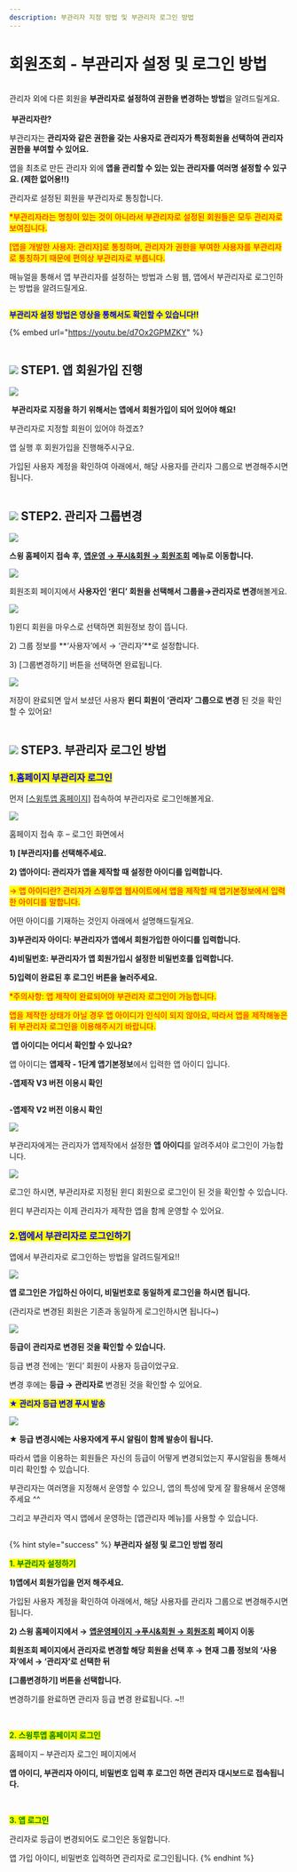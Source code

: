 ```yaml
---
description: 부관리자 지정 방법 및 부관리자 로그인 방법
---
```


# 회원조회 - 부관리자 설정 및 로그인 방법

<figure><img src="../../../.gitbook/assets/구분선 (1) (2).PNG" alt=""><figcaption></figcaption></figure>

관리자 외에 다른 회원을 **부관리자로 설정하여 권한을 변경하는 방법**을 알려드릴게요.\
\
<img src="../../../.gitbook/assets/image (7).png" alt="" data-size="line"> **부관리자란?**

부관리자는 **관리자와 같은 권한을 갖는 사용자로 관리자가 특정회원을 선택하여 관리자 권한을 부여할 수 있어요.**

앱을 최초로 만든 관리자 외에  **앱을 관리할 수 있는 있는 관리자를 여러명 설정할 수 있구요. (제한 없어용!!)**

관리자로 설정된 회원을 부관리자로 통칭합니다.

<mark style="color:red;">\*부관리자라는 명칭이 있는 것이 아니라서 부관리자로 설정된 회원들은 모두 관리자로 보여집니다.</mark>

<mark style="color:red;">\[앱을 개발한 사용자: 관리자]로 통칭하며, 관리자가 권한을 부여한 사용자를 부관리자로 통칭하기 때문에 편의상 부관리자로 부릅니다.</mark>

매뉴얼을 통해서 앱 부관리자를 설정하는 방법과 스윙 웹, 앱에서 부관리자로 로그인하는 방법을 알려드릴게요.

<figure><img src="../../../.gitbook/assets/구분선 (1) (2).PNG" alt=""><figcaption></figcaption></figure>

<mark style="color:blue;">**부관리자 설정 방법은 영상을 통해서도 확인할 수 있습니다!!**</mark>

{% embed url="https://youtu.be/d7Ox2GPMZKY" %}

<figure><img src="../../../.gitbook/assets/구분선 (1) (2).PNG" alt=""><figcaption></figcaption></figure>

## ![](https://wp.swing2app.co.kr/wp-content/uploads/2020/04/%EB%8B%A8%EB%9D%BD1-1.png) STEP1. 앱 회원가입 진행

![](https://wp.swing2app.co.kr/wp-content/uploads/2018/10/%EB%B6%80%EA%B4%80%EB%A6%AC%EC%9E%90-%EB%A1%9C%EA%B7%B8%EC%9D%B83\_20.07.png)

<img src="../../../.gitbook/assets/image (7).png" alt="" data-size="line"> **부관리자로 지정을 하기 위해서는 앱에서 회원가입이 되어 있어야 해요!**

부관리자로 지정할 회원이 있어야 하겠죠?

앱 실행 후 회원가입을 진행해주시구요.

가입된 사용자 계정을 확인하여 아래에서, 해당 사용자를 관리자 그룹으로 변경해주시면 됩니다.

<figure><img src="../../../.gitbook/assets/구분선 (1) (2).PNG" alt=""><figcaption></figcaption></figure>

## ![](https://wp.swing2app.co.kr/wp-content/uploads/2020/04/%EB%8B%A8%EB%9D%BD1-1.png) STEP2. 관리자 그룹변경

![](https://wp.swing2app.co.kr/wp-content/uploads/2018/10/%ED%9A%8C%EC%9B%90%EC%A1%B0%ED%9A%8C.png)

**스윙 홈페이지 접속 후,** [**앱운영 → 푸시&회원 → 회원조회**](http://www.swing2app.co.kr/view/member\_list) **메뉴로 이동합니다.**



![](https://wp.swing2app.co.kr/wp-content/uploads/2018/10/%EB%B6%80%EA%B4%80%EB%A6%AC%EC%9E%902\_18.1.18.png)

회원조회 페이지에서 **사용자인  ‘윈디’ 회원을 선택해서 그룹을→관리자로 변경**해볼게요.



![](https://wp.swing2app.co.kr/wp-content/uploads/2018/10/%EB%B6%80%EA%B4%80%EB%A6%AC%EC%9E%90-%EB%A1%9C%EA%B7%B8%EC%9D%B82\_20.07.png)

1\)윈디 회원을 마우스로 선택하면 회원정보 창이 뜹니다.

2\) 그룹 정보를 **‘사용자’에서 → ‘관리자’**로 설정합니다.

3\) \[그룹변경하기] 버튼을 선택하면 완료됩니다.



![](https://wp.swing2app.co.kr/wp-content/uploads/2018/10/%EB%B6%80%EA%B4%80%EB%A6%AC%EC%9E%904\_18.1.18.png)

저장이 완료되면 앞서 보셨던 사용자 **윈디 회원이 ‘관리자’ 그룹으로 변경** 된 것을 확인할 수 있어요!&#x20;

<figure><img src="../../../.gitbook/assets/구분선 (1) (2).PNG" alt=""><figcaption></figcaption></figure>

## ![](https://wp.swing2app.co.kr/wp-content/uploads/2020/04/%EB%8B%A8%EB%9D%BD1-1.png) STEP3. 부관리자 로그인 방법



### <mark style="color:blue;">**1.홈페이지 부관리자 로그인**</mark>

먼저 [\[스윙투앱 홈페이지\]](http://www.swing2app.co.kr) 접속하여 부관리자로 로그인해볼게요.

![](https://wp.swing2app.co.kr/wp-content/uploads/2018/10/%EB%B6%80%EA%B4%80%EB%A6%AC%EC%9E%90-%EB%A1%9C%EA%B7%B8%EC%9D%B8\_20.07.png)

홈페이지 접속 후 – 로그인 화면에서&#x20;

**1) \[부관리자]를 선택해주세요.**

**2) 앱아이디: 관리자가 앱을 제작할 때 설정한 아이디를 입력합니다.**

<mark style="color:red;">→ 앱 아이디란? 관리자가  스윙투앱 웹사이트에서 앱을 제작할 때 앱기본정보에서 입력한 아이디를 말합니다.</mark>&#x20;

&#x20;어떤 아이디를 기재하는 것인지 아래에서 설명해드릴게요.

**3)부관리자 아이디: 부관리자가 앱에서 회원가입한 아이디를 입력합니다.**

**4)비밀번호: 부관리자가 앱 회원가입시 설정한 비밀번호를 입력합니다.**

**5)입력이 완료된 후 로그인 버튼을 눌러주세요.**

<mark style="color:red;">\*주의사항: 앱 제작이 완료되어야 부관리자 로그인이 가능합니다.</mark>

<mark style="color:red;">앱을 제작한 상태가 아닐 경우 앱 아이디가 인식이 되지 않아요, 따라서 앱을 제작해놓은 뒤 부관리자 로그인을 이용해주시기 바랍니다.</mark>&#x20;



<img src="../../../.gitbook/assets/image (7).png" alt="" data-size="line"> **앱 아이디는 어디서 확인할 수 있나요?**

앱 아이디는 **앱제작 - 1단계 앱기본정보**에서 입력한 앱 아이디 입니다.&#x20;



**-앱제작 V3 버전 이용시 확인**

<figure><img src="../../../.gitbook/assets/앱아이디1 (1).png" alt=""><figcaption></figcaption></figure>

**-앱제작 V2 버전 이용시 확인**

![](https://wp.swing2app.co.kr/wp-content/uploads/2018/10/%EC%95%B1%EC%95%84%EC%9D%B4%EB%94%94-%ED%99%95%EC%9D%B8NEW.png)

부관리자에게는 관리자가 앱제작에서 설정한 **앱 아이디**를 알려주셔야 로그인이 가능합니다.



![](https://wp.swing2app.co.kr/wp-content/uploads/2018/10/%EB%B6%80%EA%B4%80%EB%A6%AC%EC%9E%90%EC%84%A4%EC%A0%95.png)

로그인 하시면,  부관리자로 지정된 윈디 회원으로 로그인이 된 것을 확인할 수 있습니다.

윈디 부관리자는 이제 관리자가 제작한 앱을 함께 운영할 수 있어요.





### <mark style="color:blue;">**2.앱에서 부관리자로 로그인하기**</mark>&#x20;

앱에서 부관리자로 로그인하는 방법을 알려드릴게요!!

![](https://wp.swing2app.co.kr/wp-content/uploads/2018/10/%EB%B6%80%EA%B4%80%EB%A6%AC%EC%9E%90-%EB%A1%9C%EA%B7%B8%EC%9D%B84\_20.07.png)

**앱 로그인은 가입하신 아이디, 비밀번호로 동일하게 로그인을 하시면 됩니다.**

(관리자로 변경된 회원은 기존과 동일하게 로그인하시면 됩니다\~)



![](https://wp.swing2app.co.kr/wp-content/uploads/2018/10/%EB%B6%80%EA%B4%80%EB%A6%AC%EC%9E%90-%EB%A1%9C%EA%B7%B8%EC%9D%B85\_20.07.png)

&#x20;**등급이 관리자로 변경된 것을 확인할 수 있습니다.**

등급 변경 전에는 ‘윈디’ 회원이 사용자 등급이었구요.

변경 후에는 **등급 → 관리자로** 변경된 것을 확인할 수 있어요.



<mark style="color:blue;">**★ 관리자 등급 변경 푸시 발송**</mark>

![](https://wp.swing2app.co.kr/wp-content/uploads/2018/10/%EB%B6%80%EA%B4%80%EB%A6%AC%EC%9E%90-%EB%A1%9C%EA%B7%B8%EC%9D%B86\_20.07.png)

**★ 등급 변경시에는 사용자에게 푸시 알림이 함께 발송이 됩니다.**

따라서 앱을 이용하는 회원들은 자신의 등급이 어떻게 변경되었는지 푸시알림을 통해서 미리 확인할 수 있습니다.

부관리자는 여러명을 지정해서 운영할 수 있으니, 앱의 특성에 맞게 잘 활용해서 운영해주세요 ^^

그리고 부관리자 역시 앱에서 운영하는 \[앱관리자 메뉴]를 사용할 수 있습니다.

<figure><img src="../../../.gitbook/assets/구분선 (1) (2).PNG" alt=""><figcaption></figcaption></figure>

{% hint style="success" %}
**부관리자 설정 및 로그인 방법 정리**



<mark style="color:green;">**1. 부관리자 설정하기**</mark>

**1)앱에서 회원가입을 먼저 해주세요.**

가입된 사용자 계정을 확인하여 아래에서, 해당 사용자를 관리자 그룹으로 변경해주시면 됩니다.

**2) 스윙 홈페이지에서 →** [**앱운영페이지 →푸시&회원 → 회원조회**](https://www.swing2app.co.kr/view/member\_list) **페이지 이동**

**회원조회 페이지에서 관리자로 변경할 해당 회원을 선택 후 → 현재 그룹 정보의 ‘사용자’에서 → ‘관리자’로 선택한 뒤**

**\[그룹변경하기] 버튼을 선택합니다.**

변경하기를 완료하면 관리자 등급 변경 완료됩니다. \~!!

​

<mark style="color:green;">**2. 스윙투앱 홈페이지 로그인**</mark>

홈페이지 – 부관리자 로그인 페이지에서

**앱 아이디, 부관리자 아이디, 비밀번호 입력 후 로그인 하면 관리자 대시보드로 접속됩니다.**

​

<mark style="color:green;">**3. 앱 로그인**</mark>

관리자로 등급이 변경되어도 로그인은 동일합니다.

앱 가입 아이디, 비밀번호 입력하면 관리자로 로그인됩니다.
{% endhint %}

